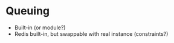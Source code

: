 # Queuing

* Built-in (or module?)
* Redis built-in, but swappable with real instance (constraints?)

